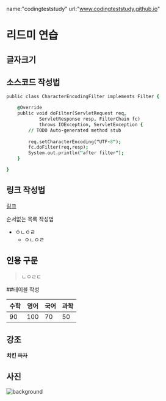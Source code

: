 name:"codingteststudy"
url:"www.codingteststudy.github.io"

# 리드미 연습

## 글자크기

## 소스코드 작성법
```j
public class CharacterEncodingFilter implements Filter {

	@Override
	public void doFilter(ServletRequest req, 
			ServletResponse resp, FilterChain fc)
			throws IOException, ServletException {
		// TODO Auto-generated method stub
		
		req.setCharacterEncoding("UTF-8");
		fc.doFilter(req,resp);
		System.out.println("after filter");
	}

}
```

## 링크 작성법

[링크](https://github.com/nsy5687/codingteststudy/new/master?readme=1)

순서없는 목록 작성법

* ㅇㄴㅇㄹ
  * ㅇㄴㅇㄹ
  
## 인용 구문

> ㄴㅇㄹㄷ

##테이블 작성

수학|영어|국어|과학
---|---|---|---|
90|100|70|50|

## 강조

**치킨**
~~피자~~

## 사진

![background](https://user-images.githubusercontent.com/78149097/131092143-05eefee4-e22c-4cc4-a46b-c86a23db2580.jpg)
